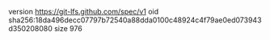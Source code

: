 version https://git-lfs.github.com/spec/v1
oid sha256:18da496decc07797b72540a88dda0100c48924c4f79ae0ed073943d350208080
size 976
